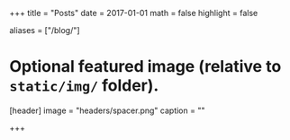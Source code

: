 +++
title = "Posts"
date = 2017-01-01
math = false
highlight = false

aliases = ["/blog/"]

# Optional featured image (relative to `static/img/` folder).
[header]
image = "headers/spacer.png"
caption = ""

+++
